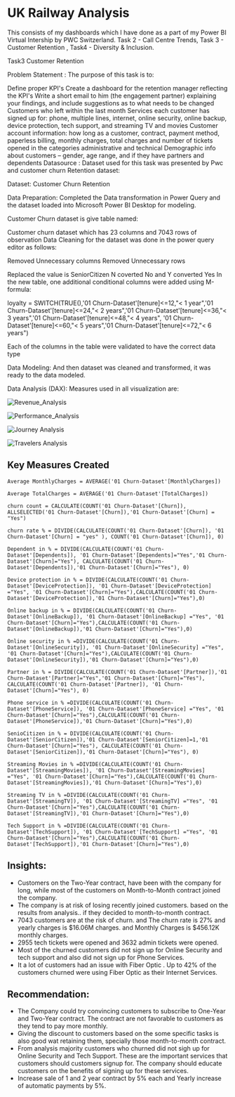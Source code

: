# UK Railway Analysis

This consists of my dashboards which I have done as a part of my Power BI Virtual Intership by PWC Switzerland. Task 2 - Call Centre Trends, Task 3 - Customer Retention , Task4 - Diversity & Inclusion.


Task3 Customer Retention

Problem Statement :
The purpose of this task is to:

Define proper KPI's
Create a dashboard for the retention manager reflecting the KPI's
Write a short email to him (the engagement partner) explaining your findings, and include suggestions as to what needs to be changed
Customers who left within the last month
Services each customer has signed up for: phone, multiple lines, internet, online security, online backup, device protection, tech support, and streaming TV and movies
Customer account information: how long as a customer, contract, payment method, paperless billing, monthly charges, total charges and number of tickets opened in the categories administrative and technical
Demographic info about customers – gender, age range, and if they have partners and dependents
Datasource :
Dataset used for this task was presented by Pwc and customer churn Retention dataset:

Dataset: Customer Churn Retention

Data Preparation:
Completed the Data transformation in Power Query and the dataset loaded into Microsoft Power BI Desktop for modeling.

Customer Churn dataset is give table named:

Customer churn dataset which has 23 columns and 7043 rows of observation
Data Cleaning for the dataset was done in the power query editor as follows:

Removed Unnecessary columns
Removed Unnecessary rows

Replaced the value is SeniorCitizen N coverted No and Y converted Yes
In the new table, one additional conditional columns were added using M-formula:

loyalty = SWITCH(TRUE(),'01 Churn-Dataset'[tenure]<=12,"< 1 year",'01 Churn-Dataset'[tenure]<=24,"< 2 years",'01 Churn-Dataset'[tenure]<=36,"< 3 years",'01 Churn-Dataset'[tenure]<=48,"< 4 years", '01 Churn-Dataset'[tenure]<=60,"< 5 years",'01 Churn-Dataset'[tenure]<=72,"< 6 years")



Each of the columns in the table were validated to have the correct data type

Data Modeling:
And then dataset was cleaned and transformed, it was ready to the data modeled.


Data Analysis (DAX):
Measures used in all visualization are:

![Revenue_Analysis](https://github.com/Chetanchandra1994/Maven_Challenge/assets/71788058/629f0829-89f1-43ab-857e-65c13026b5cf)


![Performance_Analysis](https://github.com/Chetanchandra1994/Maven_Challenge/assets/71788058/3f0e1734-6533-49ca-a9b2-7294b38f98cd)


![Journey Analysis](https://github.com/Chetanchandra1994/Maven_Challenge/assets/71788058/6566a34d-2553-41c1-875f-f7deb417ba3b)


![Travelers Analysis](https://github.com/Chetanchandra1994/Maven_Challenge/assets/71788058/a81bfec3-cf2e-461d-b707-19d5c22136f5)



## Key Measures Created

```DAX
Average MonthlyCharges = AVERAGE('01 Churn-Dataset'[MonthlyCharges])

Average TotalCharges = AVERAGE('01 Churn-Dataset'[TotalCharges])

churn count = CALCULATE(COUNT('01 Churn-Dataset'[Churn]), ALLSELECTED('01 Churn-Dataset'[Churn]),'01 Churn-Dataset'[Churn] = "Yes")

churn rate % = DIVIDE(CALCULATE(COUNT('01 Churn-Dataset'[Churn]), '01 Churn-Dataset'[Churn] = "yes" ), COUNT('01 Churn-Dataset'[Churn]), 0)

Dependent in % = DIVIDE(CALCULATE(COUNT('01 Churn-Dataset'[Dependents]), '01 Churn-Dataset'[Dependents]="Yes",'01 Churn-Dataset'[Churn]="Yes"), CALCULATE(COUNT('01 Churn-Dataset'[Dependents]),'01 Churn-Dataset'[Churn]="Yes"), 0)

Device protection in % = DIVIDE(CALCULATE(COUNT('01 Churn-Dataset'[DeviceProtection]), '01 Churn-Dataset'[DeviceProtection] ="Yes", '01 Churn-Dataset'[Churn]="Yes"),CALCULATE(COUNT('01 Churn-Dataset'[DeviceProtection]),'01 Churn-Dataset'[Churn]="Yes"),0)

Online backup in % = DIVIDE(CALCULATE(COUNT('01 Churn-Dataset'[OnlineBackup]), '01 Churn-Dataset'[OnlineBackup] ="Yes", '01 Churn-Dataset'[Churn]="Yes"),CALCULATE(COUNT('01 Churn-Dataset'[OnlineBackup]),'01 Churn-Dataset'[Churn]="Yes"),0)

Online security in % =DIVIDE(CALCULATE(COUNT('01 Churn-Dataset'[OnlineSecurity]), '01 Churn-Dataset'[OnlineSecurity] ="Yes", '01 Churn-Dataset'[Churn]="Yes"),CALCULATE(COUNT('01 Churn-Dataset'[OnlineSecurity]),'01 Churn-Dataset'[Churn]="Yes"),0)

Partner in % = DIVIDE(CALCULATE(COUNT('01 Churn-Dataset'[Partner]),'01 Churn-Dataset'[Partner]="Yes",'01 Churn-Dataset'[Churn]="Yes"), CALCULATE(COUNT('01 Churn-Dataset'[Partner]), '01 Churn-Dataset'[Churn]="Yes"), 0)

Phone service in % =DIVIDE(CALCULATE(COUNT('01 Churn-Dataset'[PhoneService]), '01 Churn-Dataset'[PhoneService] ="Yes", '01 Churn-Dataset'[Churn]="Yes"),CALCULATE(COUNT('01 Churn-Dataset'[PhoneService]),'01 Churn-Dataset'[Churn]="Yes"),0)

SenioCitizen in % = DIVIDE(CALCULATE(COUNT('01 Churn-Dataset'[SeniorCitizen]),'01 Churn-Dataset'[SeniorCitizen]=1,'01 Churn-Dataset'[Churn]="Yes"), CALCULATE(COUNT('01 Churn-Dataset'[SeniorCitizen]),'01 Churn-Dataset'[Churn]="Yes"), 0)

Streaming Movies in % =DIVIDE(CALCULATE(COUNT('01 Churn-Dataset'[StreamingMovies]), '01 Churn-Dataset'[StreamingMovies] ="Yes", '01 Churn-Dataset'[Churn]="Yes"),CALCULATE(COUNT('01 Churn-Dataset'[StreamingMovies]),'01 Churn-Dataset'[Churn]="Yes"),0)

Streaming TV in % =DIVIDE(CALCULATE(COUNT('01 Churn-Dataset'[StreamingTV]), '01 Churn-Dataset'[StreamingTV] ="Yes", '01 Churn-Dataset'[Churn]="Yes"),CALCULATE(COUNT('01 Churn-Dataset'[StreamingTV]),'01 Churn-Dataset'[Churn]="Yes"),0)

Tech Support in % =DIVIDE(CALCULATE(COUNT('01 Churn-Dataset'[TechSupport]), '01 Churn-Dataset'[TechSupport] ="Yes", '01 Churn-Dataset'[Churn]="Yes"),CALCULATE(COUNT('01 Churn-Dataset'[TechSupport]),'01 Churn-Dataset'[Churn]="Yes"),0)
```


## Insights:

- Customers on the Two-Year contract, have been with the company for long, while most of the customers on Month-to-Month contract joined the company.
- The company is at risk of losing recently joined customers. based on the results from analysis.. if they decided to month-to-month contract.
- 7043 customers are at the risk of churn. and The churn rate is 27% and yearly charges is $16.06M charges. and Monthly Charges is $456.12K monthly charges.
- 2955 tech tickets were opened and 3632 admin tickets were opened.
- Most of the churned customers did not sign up for Online Security and tech support and also did not sign up for Phone Services.
- It a lot of customers had an issue with Fiber Optic . Up to 42% of the customers churned were using Fiber Optic as their Internet Services.

## Recommendation:

- The Company could try convincing customers to subscribe to One-Year and Two-Year contract. The contract are not favorable to customers as they tend to pay more monthly.
- Giving the discount to customers based on the some specific tasks is also good wat retaining them, specially those month-to-month contract.
- From analysis majority customers who churned did not sigh up for Online Security and Tech Support. These are the important services that customers should customers signup for. The company should educate customers on the benefits of signing up for these services.
- Increase sale of 1 and 2 year contract by 5% each and Yearly increase of automatic payments by 5%.







